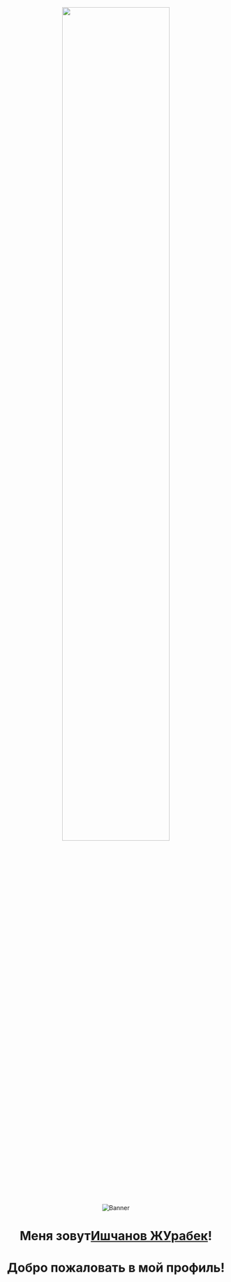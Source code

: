 <div align="center">
<img src="https://readme-typing-svg.demolab.com?font=Inconsolata&weight=500&size=50&duration=4000&pause=300&color=A7A459&center=true&vCenter=true&multiline=true&repeat=false&random=false&width=1300&height=140&lines=Привет+всем!;Вы+попали+в+GIT+ZeQipe%E2%9C%A9" width="70%" />
</div>
<p align="center">
<img src="https://pa1.narvii.com/6900/37d4565180595f86c15cef64b9218feb72761057r1-540-304_hq.gif" alt="Banner">
</p>

<h1 align="center">Меня зовут<a href="https://www.edisonlee55.com">Ишчанов ЖУрабек</a>!</h1>
<h1 align="center">Добро пожаловать в мой профиль!</h1>
